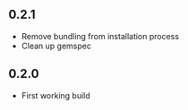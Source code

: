 ## 0.2.1
- Remove bundling from installation process
- Clean up gemspec

## 0.2.0
- First working build
